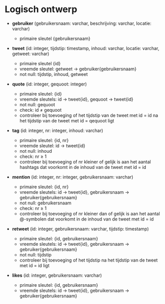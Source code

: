 # Logisch ontwerp

* **gebruiker** (gebruikersnaam: varchar, beschrijving: varchar, locatie: varchar)
  * primaire sleutel {gebruikersnaam}

* **tweet** (id: integer, tijdstip: timestamp, inhoud: varchar, locatie: varchar, getweet: varchar)
  * primaire sleutel {id}
  * vreemde sleutel: getweet -> gebruiker{gebruikersnaam}
  * not null: tijdstip, inhoud, getweet

* **quote** (id: integer, gequoot: integer)
  * primaire sleutel: {id}
  * vreemde sleutels: id -> tweet{id}, gequoot -> tweet{id}
  * not null: gequoot
  * check: id $\neq$ gequoot
  * controleer bij toevoeging of het tijdstip van de tweet met id = id na het tijdstip van de tweet met id = qequoot ligt

* **tag** (id: integer, nr: integer, inhoud: varchar)
  * primaire sleutel: {id, nr}
  * vreemde sleutel: id -> tweet{id}
  * not null: inhoud
  * check: nr $\geq$ 1
  * controleer bij toevoeging of nr kleiner of gelijk is aan het aantal hashtags dat voorkomt in de inhoud van de tweet met id = id

* **mention** (id: integer, nr: integer, gebruikersnaam: varchar)
  * primaire sleutel: {id, nr}
  * vreemde sleutels: id -> tweet{id}, gebruikersnaam -> gebruiker{gebruikersnaam}
  * not null: gebruikersnaam
  * check: nr $\geq$ 1
  * controleer bij toevoeging of nr kleiner dan of gelijk is aan het aantal @-symbolen dat voorkomt in de inhoud van de tweet met id = id

* **retweet** (id: integer, gebruikersnaam: varchar, tijdstip: timestamp)
  * primaire sleutel: {id, gebruikersnaam}
  * vreemde sleutels: id -> tweet{id}, gebruikersnaam -> gebruiker{gebruikersnaam}
  * not null: tijdstip
  * controleer bij toevoeging of het tijdstip na het tijdstip van de tweet met id = id ligt

* **likes** (id: integer, gebruikersnaam: varchar)
  * primaire sleutel: {id, gebruikersnaam}
  * vreemde sleutels: id -> tweet{id}, gebruikersnaam -> gebruiker{gebruikersnaam}
